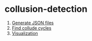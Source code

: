 # collusion-detection
1. [Generate JSON files](https://github.com/peerlogic/Data-Warehouse-Object-Relational-Mapping)
2. [Find collude cycles](https://github.com/Winbobob/collusion-detection/tree/master/collusion-cycle-generator)
3. [Visualization](https://github.com/Winbobob/collusion-detection)
